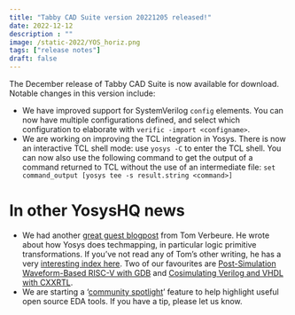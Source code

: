 ```yaml
---
title: "Tabby CAD Suite version 20221205 released!"
date: 2022-12-12
description : ""
image: /static-2022/YOS_horiz.png
tags: ["release notes"]
draft: false
---
```


The December release of Tabby CAD Suite is now available for download. Notable changes in this version include:

* We have improved support for SystemVerilog `config` elements. You can now have multiple configurations defined, and select which configuration to elaborate with `verific -import <configname>`.
* We are working on improving the TCL integration in Yosys. There is now an interactive TCL shell mode: use `yosys -C` to enter the TCL shell. You can now also use the following command to get the output of a command returned to TCL without the use of an intermediate file: `set command_output [yosys tee -s result.string <command>]`

# In other YosysHQ news

* We had another [great guest blogpost](https://blog.yosyshq.com/p/logic-primitive-transformations-with-yosys-techmap/) from Tom Verbeure. He wrote about how Yosys does techmapping, in particular logic primitive transformations.  If you’ve not read any of Tom’s other writing, he has a very [interesting index here](https://tomverbeure.github.io/). Two of our favourites are [Post-Simulation Waveform-Based RISC-V with GDB](https://tomverbeure.github.io/2022/02/20/GDBWave-Post-Simulation-RISCV-SW-Debugging.html) and [Cosimulating Verilog and VHDL with CXXRTL](https://tomverbeure.github.io/2020/11/04/VHDL_Verilog_Cosimulation_with_CXXRTL.html).
* We are starting a ‘[community spotlight](https://www.linkedin.com/feed/update/urn:li:activity:7006604942450810880)’ feature to help highlight useful open source EDA tools. If you have a tip, please let us know.
